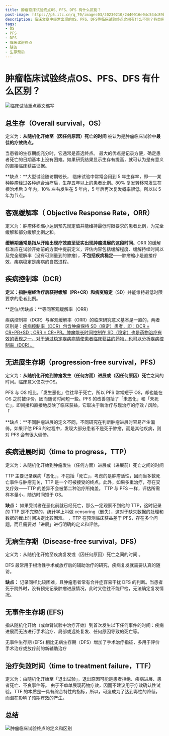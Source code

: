 ```yaml
---
title: 肿瘤临床试验终点OS、PFS、DFS 有什么区别？
post-image: https://p5.itc.cn/q_70/images03/20230210/2440016e04c544c89b5a965ee38da184.png
description: 临床文章中经常出现的OS、PFS、DFS等临床试验终点之间有什么不同？各自用于什么情况？本文对其进行了归纳总结。
tags:
- OS
- PFS
- DFS
- 临床试验终点
- 随访
- 生存预后
---
```


# 肿瘤临床试验终点OS、PFS、DFS 有什么区别？

![临床试验重点英文缩写](https://p5.itc.cn/q_70/images03/20230210/2ef6fe861d784ba9872898117960b3f9.png)

## 总生存（Overall survival，OS） 

定义为：**从随机化开始至（因任何原因）死亡的时间** 被认为是肿瘤临床试验中**最佳的疗效终点。**

当患者的生存期能充分时，它通常是首选终点。 最大的优点是记录方便，确定患者死亡的日期基本上没有困难。如果研究结果显示生存有提高，就可认为是有意义的直接临床获益证据。 

**缺点：**大型试验随访期较长， 临床试验中常常会用到 5 年生存率，即——某种肿瘤经过各种综合治疗后，生存五年以上的患者比例。80% 复发转移常发生在根治术后 3 年内，10% 左右发生在 5 年内，5 年后再次复发概率很低。所以以 5 年为节点。

## 客观缓解率（ Objective Response Rate，ORR） 

定义为：肿瘤体积缩小达到预先规定值并能维持最低时限要求的患者比例，为完全缓解和部分缓解比例之和。

**缓解期通常是指从开始出现疗效直至证实出现肿瘤进展的这段时间**。ORR 的缓解标准应在试验开始前的方案中提前定义，评估内容包括缓解程度、缓解持续时间以及完全缓解率（没有可测量到的肿瘤），**不包括疾病稳定**——肿瘤缩小是直接疗效，疾病稳定是疾病的自然进程。 

## 疾病控制率（DCR）

**定义：**指肿瘤经治疗后获得缓解（PR+CR）和**病变稳定**（SD）并能维持最低时限要求的患者比例。

**定位/优缺点：**等同客观缓解率（ORR）

疾病控制率（DCR）与客观缓解率（ORR）的临床研究意义基本是一直的，两者区别是：<u>疾病控制率（DCR）包含肿瘤保持 SD（稳定）患者，即：DCR = CR+PR+SD；ORR = CR+PR。肿瘤能长时间控制在 SD（稳定）也是药物治疗有效的表现之一，对于通过稳定疾病病情使患者临床获益的药物，也可以分析疾病控制率（DCR）。</u>

## 无进展生存期（progression-free survival，PFS） 

定义为：**从随机化开始到肿瘤发生（任何方面）进展或（因任何原因）死亡**之间的时间。临床意义仅次于OS。

PFS 与 OS 相比。「发生恶化」往往早于死亡，所以  PFS  常常短于 OS，却也能在 OS 之前被评价，因而随访时间短一些。PFS 的改善包括了「未恶化」和「未死亡」，即间接和直接地反映了临床获益，它取决于新治疗与现治疗的疗效 / 风险。 「

**缺点：**不同肿瘤进展的定义不同，不同研究在判断肿瘤进展时容易产生偏倚。如果评估 PFS 的过程中，发现大部分患者不是死于肿瘤，而是其他疾病，则对 PFS 会有很大偏倚。

## 疾病进展时间（time to progress，TTP）

定义为：从随机化开始到肿瘤发生（任何方面）进展或（进展前）死亡之间的时间 

TTP 主要记录疾病「恶化」，不包括「死亡」，考虑的是肿瘤活性，因而当多数死亡事件与肿瘤无关，TTP 是一个可被接受的终点。此外，如果多重治疗，存在交叉疗效——TTP 的差异不会被第二种治疗所掩盖。 TTP 与 PFS 一样，评估所需样本量小，随访时间短于 OS。 

**缺点：** 如果受试者在恶化前就已经死亡，那么一定观察不到他的 TTP，这时记录的 TTP 是不完整的，统计学上叫做 censoring（删失），这对于缺失数据的处理和数据的截止时间决定比较困难。 ，TTP 在预测临床获益差于 PFS，存在多个问题，而且需要对「进展」进行明确的定义和评估。 

## 无病生存期（Disease-free survival，DFS） 

定义为：从随机化开始至疾病复发或（因任何原因）死亡之间的时间 。

DFS 最常用于根治性手术或放疗后的辅助治疗的研究，疾病复发就需要认真的随访。

**缺点：** 记录同样比较困难，且肿瘤患者常有合并症容易干扰 DFS 的判断。当患者死于院外时，没有预先记录肿瘤进展情况，此时又往往不能尸检，无法确定复发情况。 

## 无事件生存期 (EFS)

指从随机化开始（或单臂试验中治疗开始）到首次发生以下任何事件的时间：疾病进展而无法进行手术治疗、局部或远处复发、任何原因导致的死亡等。

无事件生存期 (EFS) 相比无病生存期（DFS）增加了手术治疗指征，多用于评价手术治疗或放疗前的新辅助治疗

## 治疗失败时间（time to treatment failure，TTF）

定义为：由随机化开始至「退出试验」，退出原因可能是患者拒绝、疾病进展、患者死亡、不良事件等。 由于不单单展现药物疗效，因而不建议用于疗效确认性试验。TTF 的本质是一具有综合特性的指标，所以，可造成为了达到毒性的降低，而潜在影响了预期疗效的产生。

## 总结

![肿瘤临床试验终点的定义和区别](https://p5.itc.cn/q_70/images03/20230210/2440016e04c544c89b5a965ee38da184.png)
